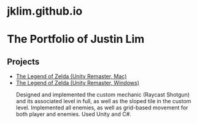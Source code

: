 # jklim.github.io
<html>

<!-- TODO: Replace Mr. Miyamoto's name with yours -->
<h1>The Portfolio of Justin Lim</h1>

<h2>Projects</h2>

<!-- TODO: Erase one of these two. Replace the 'href' link below with a link to your WebGL build page. -->
<ul>
<li><a href="https://drive.google.com/file/d/1196bXhhAAYZzmnTOX4sJjAVDwUg9Hhw4/view?usp=sharing">The Legend of Zelda (Unity Remaster, Mac)</a></li>
<li><a href="https://drive.google.com/file/d/17LeMuk8SNH1ho_7ekItKIo1JP22yduOY/view?usp=sharing">The Legend of Zelda (Unity Remaster, Windows)</a></li>
<p>Designed and implemented the custom mechanic (Raycast Shotgun) and its associated level in full, as well as the sloped tile in the custom level. Implemented all enemies, as well as grid-based movement for both player and enemies. Used Unity and C#.</p>
</ul>


<!-- TIP: Rename this file "index.html", and it will become the default landing page whenever someone navigates their browser to your domain. -->
</html>
